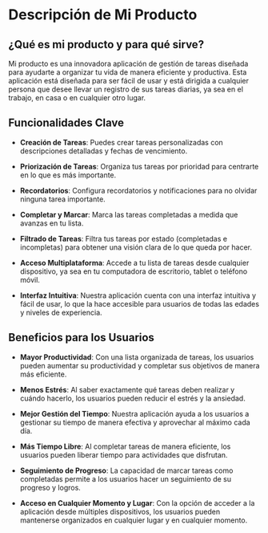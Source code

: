 # Descripción de Mi Producto

## ¿Qué es mi producto y para qué sirve?

Mi producto es una innovadora aplicación de gestión de tareas diseñada para ayudarte a organizar tu vida de manera eficiente y productiva. Esta aplicación está diseñada para ser fácil de usar y está dirigida a cualquier persona que desee llevar un registro de sus tareas diarias, ya sea en el trabajo, en casa o en cualquier otro lugar.

## Funcionalidades Clave

- **Creación de Tareas**: Puedes crear tareas personalizadas con descripciones detalladas y fechas de vencimiento.

- **Priorización de Tareas**: Organiza tus tareas por prioridad para centrarte en lo que es más importante.

- **Recordatorios**: Configura recordatorios y notificaciones para no olvidar ninguna tarea importante.

- **Completar y Marcar**: Marca las tareas completadas a medida que avanzas en tu lista.

- **Filtrado de Tareas**: Filtra tus tareas por estado (completadas e incompletas) para obtener una visión clara de lo que queda por hacer.

- **Acceso Multiplataforma**: Accede a tu lista de tareas desde cualquier dispositivo, ya sea en tu computadora de escritorio, tablet o teléfono móvil.

- **Interfaz Intuitiva**: Nuestra aplicación cuenta con una interfaz intuitiva y fácil de usar, lo que la hace accesible para usuarios de todas las edades y niveles de experiencia.

## Beneficios para los Usuarios

- **Mayor Productividad**: Con una lista organizada de tareas, los usuarios pueden aumentar su productividad y completar sus objetivos de manera más eficiente.

- **Menos Estrés**: Al saber exactamente qué tareas deben realizar y cuándo hacerlo, los usuarios pueden reducir el estrés y la ansiedad.

- **Mejor Gestión del Tiempo**: Nuestra aplicación ayuda a los usuarios a gestionar su tiempo de manera efectiva y aprovechar al máximo cada día.

- **Más Tiempo Libre**: Al completar tareas de manera eficiente, los usuarios pueden liberar tiempo para actividades que disfrutan.

- **Seguimiento de Progreso**: La capacidad de marcar tareas como completadas permite a los usuarios hacer un seguimiento de su progreso y logros.

- **Acceso en Cualquier Momento y Lugar**: Con la opción de acceder a la aplicación desde múltiples dispositivos, los usuarios pueden mantenerse organizados en cualquier lugar y en cualquier momento.
